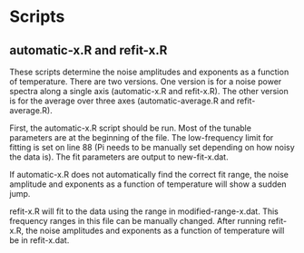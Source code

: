 # Scripts

## automatic-x.R and refit-x.R

These scripts determine the noise amplitudes and exponents as a function of temperature.  There are two versions.  One version is for a noise power spectra along a single axis (automatic-x.R and refit-x.R).  The other version is for the average over three axes (automatic-average.R and refit-average.R).

First, the automatic-x.R script should be run.  Most of the tunable parameters are at the beginning of the file.  The low-frequency limit for fitting is set on line 88 (Pi needs to be manually set depending on how noisy the data is).  The fit parameters are output to new-fit-x.dat.

If automatic-x.R  does not automatically find the correct fit range, the noise amplitude and exponents as a function of temperature will show a sudden jump.

refit-x.R will fit to the data using the range in modified-range-x.dat.  This frequency ranges in this file can be manually changed.  After running refit-x.R, the noise amplitudes and exponents as a function of temperature will be in refit-x.dat.
